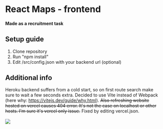 # React Maps - frontend
#### Made as a recruitment task
## Setup guide
1. Clone repository
2. Run "npm install"
3. Edit /src/config.json with your backend url (optional)
## Additional info
Heroku backend suffers from a cold start, so on first route search make sure to wait a few seconds extra. Decided to use Vite instead of Webpack (here why: https://vitejs.dev/guide/why.html). <del>Also refreshing website hosted on vercel causes 404 error. It's not the case on localhost or other hosts. I'm sure it's vercel only issue.</del> Fixed by editing vercel.json.
<br /><br />
<img src="https://i.imgur.com/PlvplFl.png"></img>
